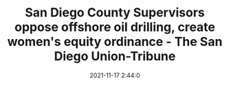 ---
"title": "San Diego County Supervisors oppose offshore oil drilling, create women's equity ordinance - The San Diego Union-Tribune"
"date": "2021-11-17 2:44:0"
"feed_name": "GOOGLENEWSDRILLING"
"feed_website": "https://news.google.com/search?q=drilling%2Bincident&hl=en-US&gl=US&ceid=US:en"
"feed_rss": "https://news.google.com/rss/search?q=drilling%2Bincident&hl=en-US&gl=US&ceid=US:en"
"link": "https://www.sandiegouniontribune.com/news/politics/story/2021-11-16/drilling-and-womens-equity"
"source": "{'href': 'https://www.sandiegouniontribune.com', 'title': 'The San Diego Union-Tribune'}"
"file": "_posts/2021-1-1-827379295fcead256da3670bf4bd16f152437a21.md"
"accident": "0"
"drilling": "0"
"dead": "0"
"injured": "0"
"arrested": "0"
"place": "unknown place"
"where": "unknown site"
"causes": "unknown"
"place_uri": "unknown place"
---